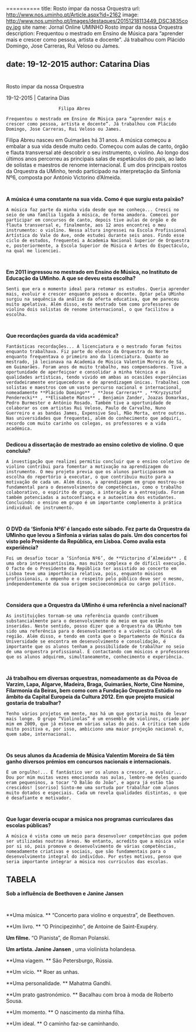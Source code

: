 ==========
 title: Rosto ímpar da nossa Orquestra
url: http://www.nos.uminho.pt/Article.aspx?id=2162
image: http://www.nos.uminho.pt/Images/destaques/20151218113449_DSC3835copy.jpg
site name: Jornal Online UMINHO Rosto ímpar da nossa Orquestra
description: 
	Frequentou o mestrado em Ensino de Música para “aprender mais e crescer como pessoa, artista e docente”. Já trabalhou com Plácido Domingo, Jose Carreras, Rui Veloso ou James.

date: 19-12-2015
author: Catarina Dias
 --- 
# 

Rosto ímpar da nossa Orquestra

19-12-2015 | Catarina Dias

                        Filipa Abreu

	Frequentou o mestrado em Ensino de Música para “aprender mais e crescer como pessoa, artista e docente”. Já trabalhou com Plácido Domingo, Jose Carreras, Rui Veloso ou James.

Filipa Abreu nasceu em Guimarães há 31 anos. A música começou a embalar a sua vida desde muito cedo. Começou com aulas de canto, órgão e flauta transversal até descobrir o seu instrumento, o violino. Ao longo dos últimos anos percorreu as principais salas de espetáculos do país, ao lado de solistas e maestros de renome internacional. É um dos principais rostos da Orquestra da UMinho, tendo participado na interpretação da Sinfonia Nº6, composta por António Victorino d’Almeida.

	 

**A música é uma constante na sua vida. Como é que surgiu esta paixão?** 

	A música faz parte da minha vida desde que me conheço... Cresci no seio de uma família ligada à música, de forma amadora. Comecei por participar em concursos de canto, depois tive aulas de órgão e de flauta transversal e, finalmente, aos 12 anos encontrei o meu instrumento: o violino. Nessa altura ingressei na Escola Profissional Artística do Vale do Ave, onde estudei durante seis anos. Findo esse ciclo de estudos, frequentei a Academia Nacional Superior de Orquestra e, posteriormente, a Escola Superior de Música e Artes do Espectáculo, na qual me licenciei.

	 

**Em 2011 ingressou no mestrado em Ensino de Música, no Instituto de Educação da UMinho. A que se deveu esta escolha?** 

	Senti que era o momento ideal para retomar os estudos. Queria aprender mais, evoluir e crescer enquanto pessoa e docente. Optar pela UMinho surgiu na sequência da análise da oferta educativa, que me pareceu muito apelativa. Além disso, este mestrado tem como professores de violino dois solistas de renome internacional, o que facilitou a escolha.

	 

**Que recordações guarda da vida académica?** 

	Fantásticas recordações... A licenciatura e o mestrado foram feitos enquanto trabalhava. Fiz parte do elenco da Orquestra do Norte enquanto frequentava o primeiro ano da licenciatura. Quanto ao mestrado, já lecionava na Academia de Música Valentim Moreira de Sá, em Guimarães. Foram anos de muito trabalho, mas compensadores. Tive a oportunidade de aperfeiçoar e consolidar a minha técnica e as qualidades artísticas, tendo vivido em ambas as ocasiões experiências verdadeiramente enriquecedoras e de aprendizagem únicas. Trabalhei com solistas e maestros com um vasto percurso nacional e internacional, nomeadamente **Plácido Domingo** , **Jose Carreras** , **Kryzysztof Penderecki** , **Elisabete Matos** , Benjamin Zander, Joazas Domarkas, Pedro Burmester e António Rosado. Também tive a oportunidade de colaborar os com artistas Rui Veloso, Paulo de Carvalho, Nuno Guerreiro e as bandas James, Expensive Soul, Mão Morta, entre outras. Nas universidades que frequentei, além do conhecimento que adquiri, recordo com muito carinho os colegas, os professores e a vida académica.
	 

**Dedicou a dissertação de mestrado ao ensino coletivo de violino. O que concluiu?** 

	A investigação que realizei permitiu concluir que o ensino coletivo de violino contribui para fomentar a motivação na aprendizagem do instrumento. O meu projeto previa que os alunos participassem na escolha do repertório a executar, o que contribuiu muito para a motivação de cada um. Além disso, a aprendizagem em grupo mostrou-se fundamental para o desenvolvimento de competências, como o trabalho colaborativo, o espírito de grupo, a interação e a entreajuda. Foram também potenciadas a autoconfiança e a autoestima dos estudantes. Concluindo: o ensino em grupo é um importante complemento à prática individual de instrumento. 

	 

**O DVD da ‘Sinfonia Nº6’ é lançado este sábado. Fez parte da Orquestra da UMinho que levou a Sinfonia a várias salas do país. Um dos concertos foi visto pelo Presidente da República, em Lisboa. Como avalia esta experiência?** 

	Foi um desafio tocar a ‘Sinfonia Nº6’, de **Victorino d’Almeida** . É uma obra interessantíssima, mas muito complexa e de difícil execução. O facto de o Presidente da República ter assistido ao concerto em Lisboa teve uma importância relativa, pois, enquanto músicos profissionais, o empenho e o respeito pelo público deve ser o mesmo, independentemente da sua origem socioeconómica ou cargo político.

	 

**Considera que a Orquestra da UMinho é uma referência a nível nacional?** 

	As instituições tornam-se uma referência quando contribuem substancialmente para o desenvolvimento do meio em que estão inseridas. Neste sentido, posso dizer que a Orquestra da UMinho tem sido uma referência para o desenvolvimento e a vivência cultural da região. Além disso, e tendo em conta que o Departamento de Música da Universidade se encontra em desenvolvimento e consolidação, é importante que os alunos tenham a possibilidade de trabalhar no seio de uma orquestra profissional. É contactando com músicos e professores que os alunos adquirem, simultaneamente, conhecimento e experiência.

	 

**Já trabalhou em diversas orquestras, nomeadamente as da Póvoa de Varzim, Lapa, Algarve, Madeira, Braga, Guimarães, Norte, Cine Nomine, Filarmonia da Beiras, bem como com a Fundação Orquestra Estúdio no âmbito da Capital Europeia da Cultura 2012. Em que projeto musical gostaria de trabalhar?** 

	Tenho vários projetos em mente, mas há um que gostaria muito de levar mais longe. O grupo “Violinolas” é um ensemble de violinos, criado por mim em 2009, que já esteve em várias salas do país. A crítica tem sido muito positiva e, por isso, ambiciono uma maior projeção nacional e, quem sabe, internacional.

	 

**Os seus alunos da Academia de Música Valentim Moreira de Sá têm ganho diversos prémios em concursos nacionais e internacionais.** 

	É um orgulho!... É fantástico ver os alunos a crescer, a evoluir... Dou por mim muitas vezes emocionada nas aulas, lembro-me deles quando eram pequeninos, a tocar "O Balão do João", e agora já estão tão crescidos! [sorriso] Sinto-me uma sortuda por trabalhar com alunos muito dotados e especiais. Cada um revela qualidades distintas, o que é desafiante e motivador.

	 

**Que lugar deveria ocupar a música nos programas curriculares das escolas públicas?** 

	A música é vista como um meio para desenvolver competências que podem ser utilizadas noutras áreas. No entanto, acredito que a música vale por si só, pois promove o desenvolvimento de várias competências, nomeadamente criativas e sociais, que são fundamentais para o desenvolvimento integral do indivíduo. Por estes motivos, penso que seria importante integrar a música nos currículos das escolas.

## TABELA

**Sob a influência de Beethoven e Janine Jansen** 

						 

**Uma música. ** “Concerto para violino e orquestra”, de Beethoven.

**Um livro. ** “O Principezinho”, de Antoine de Saint-Exupéry.

**Um filme.**  “O Pianista”, de Roman Polanski.

**Um artista. Janine Jansen** , uma violinista holandesa.

**Uma viagem. ** São Petersburgo, Rússia.

**Um vício. ** Roer as unhas.

**Uma personalidade. ** Mahatma Gandhi.

**Um prato gastronómico. ** Bacalhau com broa à moda de Roberto Sousa.

**Um momento. ** O nascimento da minha filha.

**Um ideal. ** O caminho faz-se caminhando.
						 


